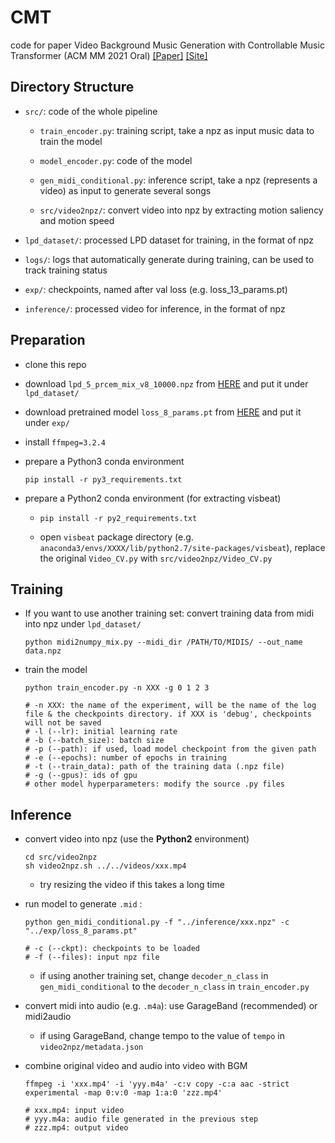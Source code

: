 # CMT

code for paper Video Background Music Generation with Controllable Music Transformer (ACM MM 2021 Oral) [[Paper]](https://raw.githubusercontent.com/wzk1015/wzk1015.github.io/master/cmt/paper.pdf) [[Site]](https://wzk1015.github.io/cmt/)





## Directory Structure

* `src/`: code of the whole pipeline
  * `train_encoder.py`: training script, take a npz as input music data to train the model 
  * `model_encoder.py`: code of the model
  * `gen_midi_conditional.py`: inference script, take a npz (represents a video) as input to generate several songs
  
  * `src/video2npz/`: convert video into npz by extracting motion saliency and motion speed
  
* `lpd_dataset/`: processed LPD dataset for training, in the format of npz

* `logs/`: logs that automatically generate during training, can be used to track training status

* `exp/`: checkpoints, named after val loss (e.g. loss_13_params.pt)

* `inference/`: processed video for inference, in the format of npz




## Preparation

* clone this repo
* download `lpd_5_prcem_mix_v8_10000.npz`  from [HERE](https://drive.google.com/file/d/1Ud2-GXEr4PbRDDe-FZJwzqqZrbbWFxM-/view?usp=sharing) and put it under `lpd_dataset/` 

* download pretrained model `loss_8_params.pt` from [HERE](https://drive.google.com/file/d/1MWnwwAdOrjC31dSy8kfyxHwv35wK0pQh/view?usp=sharing) and put  it under `exp/` 

* install `ffmpeg=3.2.4` 

* prepare a Python3 conda environment

  ```shell
  pip install -r py3_requirements.txt
  ```
  
* prepare a Python2 conda environment (for extracting visbeat)

  * ````shell
    pip install -r py2_requirements.txt
    ````
    
  * open `visbeat` package directory (e.g. `anaconda3/envs/XXXX/lib/python2.7/site-packages/visbeat`), replace the original `Video_CV.py` with `src/video2npz/Video_CV.py`



## Training

* If you want to use another training set:  convert training data from midi into npz under `lpd_dataset/`

  ```shell
  python midi2numpy_mix.py --midi_dir /PATH/TO/MIDIS/ --out_name data.npz 
  ```

* train the model

  ```shell
  python train_encoder.py -n XXX -g 0 1 2 3
  
  # -n XXX: the name of the experiment, will be the name of the log file & the checkpoints directory. if XXX is 'debug', checkpoints will not be saved
  # -l (--lr): initial learning rate
  # -b (--batch_size): batch size
  # -p (--path): if used, load model checkpoint from the given path
  # -e (--epochs): number of epochs in training
  # -t (--train_data): path of the training data (.npz file) 
  # -g (--gpus): ids of gpu
  # other model hyperparameters: modify the source .py files
  ```



## Inference

* convert video into npz (use the **Python2** environment)

  ```shell
  cd src/video2npz
  sh video2npz.sh ../../videos/xxx.mp4
  ```
  
  * try resizing the video if this takes a long time
  
* run model to generate `.mid` : 

  ```shell
  python gen_midi_conditional.py -f "../inference/xxx.npz" -c "../exp/loss_8_params.pt"
  
  # -c (--ckpt): checkpoints to be loaded
  # -f (--files): input npz file
  ```

  * if using another training set, change `decoder_n_class` in `gen_midi_conditional` to the `decoder_n_class` in `train_encoder.py`

    

* convert midi into audio (e.g. `.m4a`): use GarageBand (recommended) or midi2audio 

  * if using GarageBand, change tempo to the value of  `tempo` in `video2npz/metadata.json` 

  

* combine original video and audio into video with BGM

  ````shell
  ffmpeg -i 'xxx.mp4' -i 'yyy.m4a' -c:v copy -c:a aac -strict experimental -map 0:v:0 -map 1:a:0 'zzz.mp4'
  
  # xxx.mp4: input video
  # yyy.m4a: audio file generated in the previous step
  # zzz.mp4: output video
  ````

  

















